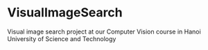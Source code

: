 # VisualImageSearch
Visual image search project at our Computer Vision course in Hanoi University of Science and Technology
